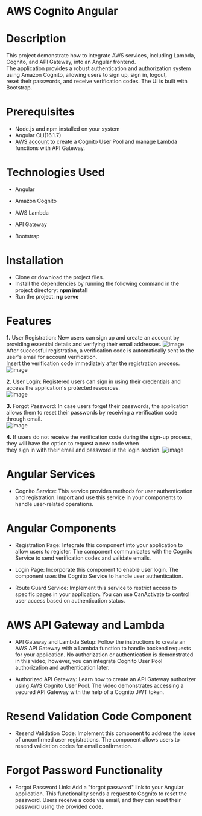 # AWS Cognito Angular   
# Description 
This project demonstrate how to integrate AWS services, including Lambda, Cognito, and API Gateway, into an Angular frontend.   
The application provides a robust authentication and authorization system using Amazon Cognito, allowing users to sign up, sign in, logout,     
reset their passwords, and receive verification codes. The UI is built with Bootstrap.    

# Prerequisites       
- Node.js and npm installed on your system
- Angular CLI(16.1.7)
- [AWS account](https://aws.amazon.com/) to create a Cognito User Pool and manage Lambda functions with API Gateway.

# Technologies Used
- Angular

- Amazon Cognito

- AWS Lambda

- API Gateway

- Bootstrap

# Installation     
- Clone or download the project files.     
- Install the dependencies by running the following command in the project directory: **npm install** 
- Run the project: **ng serve**

# Features      
**1.** User Registration: New users can sign up and create an account by providing essential details and verifying their email addresses.
  ![image](https://github.com/MiltiadisN/test/assets/103901423/b7216e73-375d-4c96-a8d4-90019da0cb3b)   
  After successful registration, a verification code is automatically sent to the user's email for account verification.   
 Insert the verification code immediately after the registration process.     
  ![image](https://github.com/MiltiadisN/test/assets/103901423/7b013dbb-41d0-4a27-8d06-85cbef54c837)   

**2.** User Login: Registered users can sign in using their credentials and access the application's protected resources.        
  ![image](https://github.com/MiltiadisN/test/assets/103901423/3b8f18a7-8c61-4e1a-acb2-040d272c9b51)  


**3.** Forgot Password: In case users forget their passwords, the application allows them to reset their passwords by receiving a verification code through email.      
  ![image](https://github.com/MiltiadisN/test/assets/103901423/cfe0c03f-cef3-4236-b2bc-cfb60a43421e)  

**4.** If users do not receive the verification code during the sign-up process, they will have the option to request a new code when          
       they sign in with their email and password in the login section.
       ![image](https://github.com/MiltiadisN/test/assets/103901423/ba214773-bf4f-4c91-bad3-f5a438b405fd)








# Angular Services
- Cognito Service: This service provides methods for user authentication and registration. Import and use this service in your components to handle user-related operations.

# Angular Components
- Registration Page: Integrate this component into your application to allow users to register. The component communicates with the Cognito Service to send verification codes and validate emails.

- Login Page: Incorporate this component to enable user login. The component uses the Cognito Service to handle user authentication.

- Route Guard Service: Implement this service to restrict access to specific pages in your application. You can use CanActivate to control user access based on authentication status.

# AWS API Gateway and Lambda
- API Gateway and Lambda Setup: Follow the instructions to create an AWS API Gateway with a Lambda function to handle backend requests for your application. No authorization or authentication is demonstrated in this video; however, you can integrate Cognito User Pool authorization and authentication later.

- Authorized API Gateway: Learn how to create an API Gateway authorizer using AWS Cognito User Pool. The video demonstrates accessing a secured API Gateway with the help of a Cognito JWT token.

# Resend Validation Code Component
- Resend Validation Code: Implement this component to address the issue of unconfirmed user registrations. The component allows users to resend validation codes for email confirmation.

# Forgot Password Functionality
- Forgot Password Link: Add a "forgot password" link to your Angular application. This functionality sends a request to Cognito to reset the password. Users receive a code via email, and they can reset their password using the provided code.
